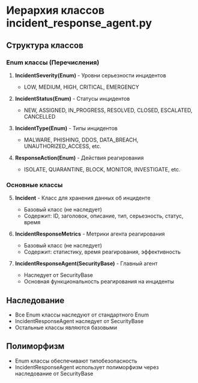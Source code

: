 # Иерархия классов incident_response_agent.py

## Структура классов

### Enum классы (Перечисления)
1. **IncidentSeverity(Enum)** - Уровни серьезности инцидентов
   - LOW, MEDIUM, HIGH, CRITICAL, EMERGENCY

2. **IncidentStatus(Enum)** - Статусы инцидентов  
   - NEW, ASSIGNED, IN_PROGRESS, RESOLVED, CLOSED, ESCALATED, CANCELLED

3. **IncidentType(Enum)** - Типы инцидентов
   - MALWARE, PHISHING, DDOS, DATA_BREACH, UNAUTHORIZED_ACCESS, etc.

4. **ResponseAction(Enum)** - Действия реагирования
   - ISOLATE, QUARANTINE, BLOCK, MONITOR, INVESTIGATE, etc.

### Основные классы
5. **Incident** - Класс для хранения данных об инциденте
   - Базовый класс (не наследует)
   - Содержит: ID, заголовок, описание, тип, серьезность, статус, время

6. **IncidentResponseMetrics** - Метрики агента реагирования
   - Базовый класс (не наследует)
   - Содержит: статистику, время реагирования, эффективность

7. **IncidentResponseAgent(SecurityBase)** - Главный агент
   - Наследует от SecurityBase
   - Основная функциональность реагирования на инциденты

## Наследование
- Все Enum классы наследуют от стандартного Enum
- IncidentResponseAgent наследует от SecurityBase
- Остальные классы являются базовыми

## Полиморфизм
- Enum классы обеспечивают типобезопасность
- IncidentResponseAgent использует полиморфизм через наследование от SecurityBase